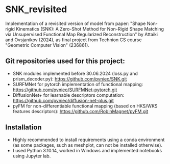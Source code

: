 # SNK_revisited
Implementation of a revisited version of model from paper: "Shape Non-rigid Kinematics (SNK): A Zero-Shot Method for Non-Rigid Shape Matching via Unsupervised Functional Map Regularized Reconstruction" by Attaiki and Ovsjanikov (2024), as final project from Technion CS course "Geometric Computer Vision" (236861).
## Git repositories used for this project:
- SNK modules implemented before 30.06.2024 (loss.py and prism_decoder.py): https://github.com/pvnieo/SNK.git
- SURFMNet for pytorch implementation of functional mapping: https://github.com/pvnieo/SURFMNet-pytorch.git
- DiffusionNet+ for learnable descriptors computation: https://github.com/pvnieo/diffusion-net-plus.git
- pyFM for non-differentiable functional mapping (based on HKS/WKS features descriptors): https://github.com/RobinMagnet/pyFM.git
## Installation
- Highly recommended to install requirements using a conda environment (as some packages, such as meshplot, can not be installed otherwise).
- I used Python 3.10.14, worked in Windows and implemented notebooks using Jupyter lab.
